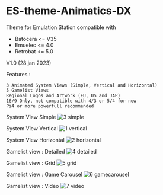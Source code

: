 # ES-theme-Animatics-DX

Theme for Emulation Station compatible with
- Batocera <= V35 
- Emuelec <= 4.0 
- Retrobat <= 5.0

V1.0 (28 jan 2023)

Features :

    3 Animated System Views (Simple, Vertical and Horizontal)
    5 Gamelist Views
    Regional Logos and Artwork (EU, US and JAP)
    16/9 Only, not compatible with 4/3 or 5/4 for now
    Pi4 or more powerfull recommended

System View Simple
![3 simple](https://user-images.githubusercontent.com/105559045/215271920-06a791a9-b92d-4968-a4ca-b3e8d4dcebf4.png)

System View Vertical
![1 vertical](https://user-images.githubusercontent.com/105559045/215271909-bde6a89f-ee0d-43ce-8e22-8de47700a031.png)

System View Horizontal
![2 horizontal](https://user-images.githubusercontent.com/105559045/215271483-93a6c470-843a-4606-ab0f-79274b7334cb.png)


Gamelist view : Detailed
![4 detailed](https://user-images.githubusercontent.com/105559045/215271537-8cc97dc3-4adb-47b5-ad2e-79bd1e833a65.png)

Gamelist view : Grid
![5 grid](https://user-images.githubusercontent.com/105559045/215271551-063b884a-95f7-4594-944e-8b10e02fe23b.png)

Gamelist view : Game Carousel
![6 gamecarousel](https://user-images.githubusercontent.com/105559045/215271568-f9cc0739-25a5-4d71-b7b2-bb26411475c9.png)

Gamelist view : Video 
![7 video](https://user-images.githubusercontent.com/105559045/215271576-336ea719-7a8e-4ac8-8597-39500ef27680.png)
